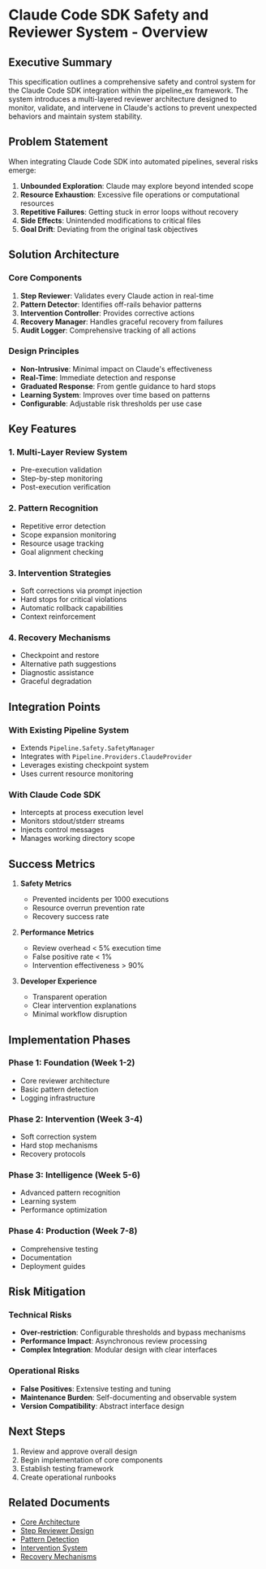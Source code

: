 # Claude Code SDK Safety and Reviewer System - Overview

## Executive Summary

This specification outlines a comprehensive safety and control system for the Claude Code SDK integration within the pipeline_ex framework. The system introduces a multi-layered reviewer architecture designed to monitor, validate, and intervene in Claude's actions to prevent unexpected behaviors and maintain system stability.

## Problem Statement

When integrating Claude Code SDK into automated pipelines, several risks emerge:

1. **Unbounded Exploration**: Claude may explore beyond intended scope
2. **Resource Exhaustion**: Excessive file operations or computational resources
3. **Repetitive Failures**: Getting stuck in error loops without recovery
4. **Side Effects**: Unintended modifications to critical files
5. **Goal Drift**: Deviating from the original task objectives

## Solution Architecture

### Core Components

1. **Step Reviewer**: Validates every Claude action in real-time
2. **Pattern Detector**: Identifies off-rails behavior patterns
3. **Intervention Controller**: Provides corrective actions
4. **Recovery Manager**: Handles graceful recovery from failures
5. **Audit Logger**: Comprehensive tracking of all actions

### Design Principles

- **Non-Intrusive**: Minimal impact on Claude's effectiveness
- **Real-Time**: Immediate detection and response
- **Graduated Response**: From gentle guidance to hard stops
- **Learning System**: Improves over time based on patterns
- **Configurable**: Adjustable risk thresholds per use case

## Key Features

### 1. Multi-Layer Review System
- Pre-execution validation
- Step-by-step monitoring
- Post-execution verification

### 2. Pattern Recognition
- Repetitive error detection
- Scope expansion monitoring
- Resource usage tracking
- Goal alignment checking

### 3. Intervention Strategies
- Soft corrections via prompt injection
- Hard stops for critical violations
- Automatic rollback capabilities
- Context reinforcement

### 4. Recovery Mechanisms
- Checkpoint and restore
- Alternative path suggestions
- Diagnostic assistance
- Graceful degradation

## Integration Points

### With Existing Pipeline System
- Extends `Pipeline.Safety.SafetyManager`
- Integrates with `Pipeline.Providers.ClaudeProvider`
- Leverages existing checkpoint system
- Uses current resource monitoring

### With Claude Code SDK
- Intercepts at process execution level
- Monitors stdout/stderr streams
- Injects control messages
- Manages working directory scope

## Success Metrics

1. **Safety Metrics**
   - Prevented incidents per 1000 executions
   - Resource overrun prevention rate
   - Recovery success rate

2. **Performance Metrics**
   - Review overhead < 5% execution time
   - False positive rate < 1%
   - Intervention effectiveness > 90%

3. **Developer Experience**
   - Transparent operation
   - Clear intervention explanations
   - Minimal workflow disruption

## Implementation Phases

### Phase 1: Foundation (Week 1-2)
- Core reviewer architecture
- Basic pattern detection
- Logging infrastructure

### Phase 2: Intervention (Week 3-4)
- Soft correction system
- Hard stop mechanisms
- Recovery protocols

### Phase 3: Intelligence (Week 5-6)
- Advanced pattern recognition
- Learning system
- Performance optimization

### Phase 4: Production (Week 7-8)
- Comprehensive testing
- Documentation
- Deployment guides

## Risk Mitigation

### Technical Risks
- **Over-restriction**: Configurable thresholds and bypass mechanisms
- **Performance Impact**: Asynchronous review processing
- **Complex Integration**: Modular design with clear interfaces

### Operational Risks
- **False Positives**: Extensive testing and tuning
- **Maintenance Burden**: Self-documenting and observable system
- **Version Compatibility**: Abstract interface design

## Next Steps

1. Review and approve overall design
2. Begin implementation of core components
3. Establish testing framework
4. Create operational runbooks

## Related Documents

- [Core Architecture](./architecture.md)
- [Step Reviewer Design](./step_reviewer.md)
- [Pattern Detection](./pattern_detection.md)
- [Intervention System](./intervention_system.md)
- [Recovery Mechanisms](./recovery_mechanisms.md)